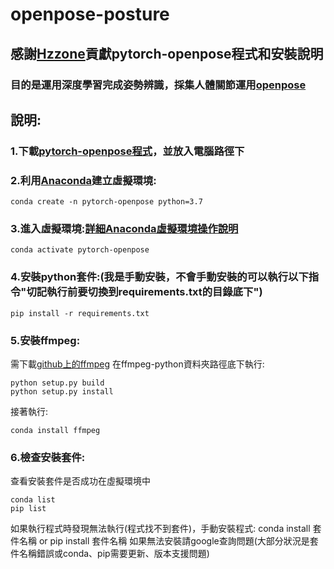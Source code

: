 # openpose-posture
## 感謝[Hzzone](https://github.com/Hzzone)貢獻pytorch-openpose程式和安裝說明
### 目的是運用深度學習完成姿勢辨識，採集人體關節運用[openpose](https://github.com/CMU-Perceptual-Computing-Lab/openpose)

## 說明:
### 1.下載[pytorch-openpose程式](https://github.com/Hzzone/pytorch-openpose)，並放入電腦路徑下
### 2.利用[Anaconda](https://www.anaconda.com/products/distribution)建立虛擬環境:
  
    conda create -n pytorch-openpose python=3.7

### 3.進入虛擬環境:[詳細Anaconda虛擬環境操作說明](https://medium.com/python4u/%E7%94%A8conda%E5%BB%BA%E7%AB%8B%E5%8F%8A%E7%AE%A1%E7%90%86python%E8%99%9B%E6%93%AC%E7%92%B0%E5%A2%83-b61fd2a76566)
  
    conda activate pytorch-openpose

### 4.安裝python套件:(我是手動安裝，不會手動安裝的可以執行以下指令"切記執行前要切換到requirements.txt的目錄底下")
 
    pip install -r requirements.txt

### 5.安裝ffmpeg:
需下載[github上的ffmpeg](https://github.com/kkroening/ffmpeg-python/tree/master/examples)
在ffmpeg-python資料夾路徑底下執行:

    python setup.py build
    python setup.py install

接著執行:

    conda install ffmpeg

### 6.檢查安裝套件:
查看安裝套件是否成功在虛擬環境中

    conda list
    pip list
如果執行程式時發現無法執行(程式找不到套件)，手動安裝程式:
    conda install 套件名稱
or
    pip install 套件名稱
如果無法安裝請google查詢問題(大部分狀況是套件名稱錯誤或conda、pip需要更新、版本支援問題)

